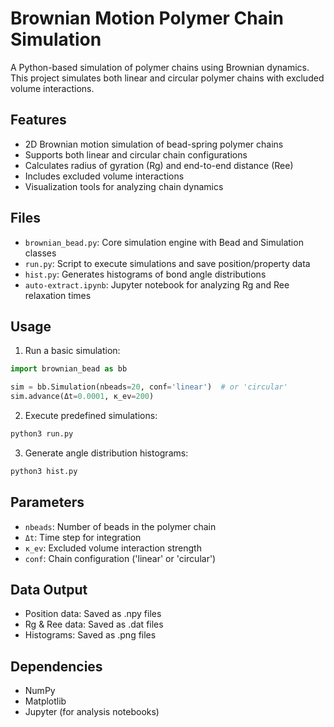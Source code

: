 
# Brownian Motion Polymer Chain Simulation

A Python-based simulation of polymer chains using Brownian dynamics. This project simulates both linear and circular polymer chains with excluded volume interactions.

## Features

- 2D Brownian motion simulation of bead-spring polymer chains
- Supports both linear and circular chain configurations
- Calculates radius of gyration (Rg) and end-to-end distance (Ree)
- Includes excluded volume interactions
- Visualization tools for analyzing chain dynamics

## Files

- `brownian_bead.py`: Core simulation engine with Bead and Simulation classes
- `run.py`: Script to execute simulations and save position/property data
- `hist.py`: Generates histograms of bond angle distributions
- `auto-extract.ipynb`: Jupyter notebook for analyzing Rg and Ree relaxation times

## Usage

1. Run a basic simulation:
```python
import brownian_bead as bb

sim = bb.Simulation(nbeads=20, conf='linear')  # or 'circular'
sim.advance(Δt=0.0001, κ_ev=200)
```

2. Execute predefined simulations:
```bash
python3 run.py
```

3. Generate angle distribution histograms:
```bash
python3 hist.py
```

## Parameters

- `nbeads`: Number of beads in the polymer chain
- `Δt`: Time step for integration
- `κ_ev`: Excluded volume interaction strength
- `conf`: Chain configuration ('linear' or 'circular')

## Data Output

- Position data: Saved as .npy files
- Rg & Ree data: Saved as .dat files
- Histograms: Saved as .png files

## Dependencies

- NumPy
- Matplotlib
- Jupyter (for analysis notebooks)
